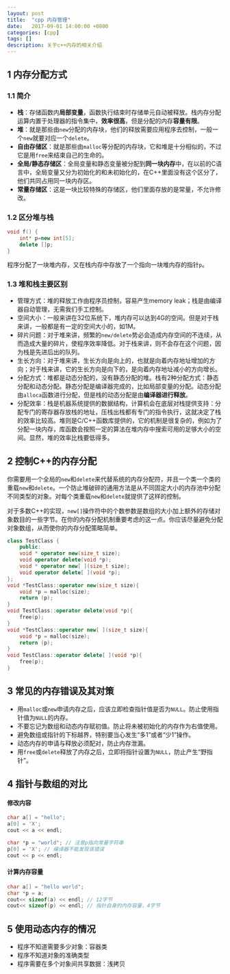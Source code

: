 ```yaml
---
layout: post
title:  "cpp 内存管理"
date:   2017-09-01 14:00:00 +0800
categories: [cpp]
tags: []
description: 关于c++内存的相关介绍
---
```


## 1 内存分配方式

### 1.1 简介

- **栈**：存储函数内**局部变量**，函数执行结束时存储单元自动被释放。栈内存分配运算内置于处理器的指令集中，**效率很高**，但是分配的内存**容量有限**。
- **堆**：就是那些由`new`分配的内存块，他们的释放需要应用程序去控制，一般一个`new`就要对应一个`delete`。
- **自由存储区**：就是那些由`malloc`等分配的内存块，它和堆是十分相似的，不过它是用`free`来结束自己的生命的。
- **全局/静态存储区**：全局变量和静态变量被分配到**同一块内存**中，在以前的C语言中，全局变量又分为初始化的和未初始化的，在C++里面没有这个区分了，他们共同占用同一块内存区。
- **常量存储区**：这是一块比较特殊的存储区，他们里面存放的是常量，不允许修改。

### 1.2 区分堆与栈

~~~cpp
void f() {
    int* p=new int[5];
    delete []p;
}
~~~
程序分配了一块堆内存，又在栈内存中存放了一个指向一块堆内存的指针`p`。

### 1.3 堆和栈主要区别

- 管理方式：堆的释放工作由程序员控制，容易产生memory leak；栈是由编译器自动管理，无需我们手工控制。
- 空间大小：一般来讲在32位系统下，堆内存可以达到4G的空间。但是对于栈来讲，一般都是有一定的空间大小的，如1M。
- 碎片问题：对于堆来讲，频繁的`new/delete`势必会造成内存空间的不连续，从而造成大量的碎片，使程序效率降低。对于栈来讲，则不会存在这个问题，因为栈是先进后出的队列。
- 生长方向：对于堆来讲，生长方向是向上的，也就是向着内存地址增加的方向；对于栈来讲，它的生长方向是向下的，是向着内存地址减小的方向增长。
- 分配方式：堆都是动态分配的，没有静态分配的堆。栈有2种分配方式：静态分配和动态分配。静态分配是编译器完成的，比如局部变量的分配。动态分配由`alloca`函数进行分配，但是栈的动态分配是由**编译器进行释放**。
- 分配效率：栈是机器系统提供的数据结构，计算机会在底层对栈提供支持：分配专门的寄存器存放栈的地址，压栈出栈都有专门的指令执行，这就决定了栈的效率比较高。堆则是C/C++函数库提供的，它的机制是很复杂的，例如为了分配一块内存，库函数会按照一定的算法在堆内存中搜索可用的足够大小的空间。显然，堆的效率比栈要低得多。

## 2 控制C++的内存分配

你需要用一个全局的`new`和`delete`来代替系统的内存分配符，并且一个类一个类的重载`new`和`delete`。一个防止堆破碎的通用方法是从不同固定大小的内存池中分配不同类型的对象。对每个类重载`new`和`delete`就提供了这样的控制。

对于多数C++的实现，`new[]`操作符中的个数参数是数组的大小加上额外的存储对象数目的一些字节。在你的内存分配机制重要考虑的这一点。你应该尽量避免分配对象数组，从而使你的内存分配策略简单。

~~~cpp
class TestClass {
    public:
    void * operator new(size_t size);
    void operator delete(void *p);
    void * operator new[ ](size_t size);
    void operator delete[ ](void *p);
};
void *TestClass::operator new(size_t size){
    void *p = malloc(size);
    return (p);
}
void TestClass::operator delete(void *p){
    free(p); 
}
void *TestClass::operator new[ ](size_t size){
    void *p = malloc(size);
    return (p);
}
void TestClass::operator delete[ ](void *p){
    free(p);
}
~~~

## 3 常见的内存错误及其对策

- 用`malloc`或`new`申请内存之后，应该立即检查指针值是否为`NULL`。防止使用指针值为`NULL`的内存。
- 不要忘记为数组和动态内存赋初值。防止将未被初始化的内存作为右值使用。
- 避免数组或指针的下标越界，特别要当心发生“多1”或者“少1”操作。
- 动态内存的申请与释放必须配对，防止内存泄漏。
- 用`free`或`delete`释放了内存之后，立即将指针设置为`NULL`，防止产生“野指针”。

## 4 指针与数组的对比

#### 修改内容

~~~cpp
char a[] = "hello";
a[0] = 'X';
cout << a << endl;

char *p = "world"; // 注意p指向常量字符串
p[0] = 'X'; // 编译器不能发现该错误
cout << p << endl;
~~~

#### 计算内存容量

~~~cpp
char a[] = "hello world";
char *p = a;
cout<< sizeof(a) << endl; // 12字节
cout<< sizeof(p) << endl; // 指针自身的内存容量，4字节
~~~

## 5 使用动态内存的情况

- 程序不知道需要多少对象：容器类
- 程序不知道对象的准确类型
- 程序需要在多个对象间共享数据：浅拷贝







